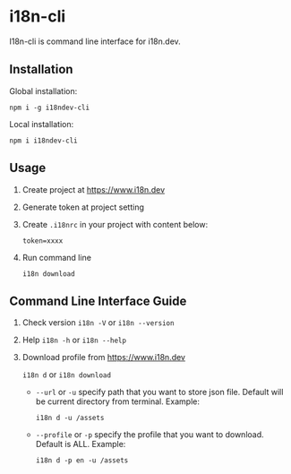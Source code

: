 # i18n-cli

I18n-cli is command line interface for i18n.dev.

## Installation

Global installation:

`npm i -g i18ndev-cli`

Local installation:

`npm i i18ndev-cli`

## Usage

1. Create project at https://www.i18n.dev
2. Generate token at project setting
3. Create `.i18nrc` in your project with content below:

    ```
    token=xxxx
    ```
4. Run command line 

    ```
    i18n download
    ```

## Command Line Interface Guide

1. Check version
    `i18n -V` or `i18n --version`

2. Help
    `i18n -h` or `i18n --help`

3. Download profile from https://www.i18n.dev

    `i18n d` or `i18n download`

    - `--url` or `-u` specify path that you want to store json file. Default will be current directory from terminal.
    Example:
        ```
        i18n d -u /assets
        ```
    - `--profile` or `-p` specify the profile that you want to download. Default is ALL.
    Example:
        ```
        i18n d -p en -u /assets
        ```
